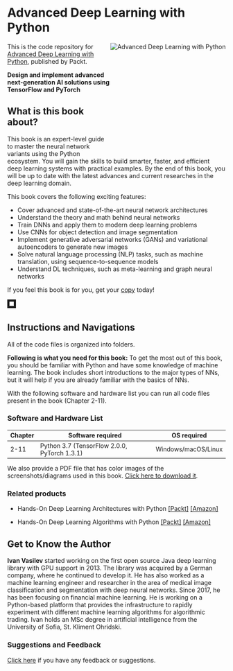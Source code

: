 # Advanced Deep Learning with Python

<a href="https://www.packtpub.com/data/advanced-deep-learning-with-python?utm_source=github&utm_medium=repository&utm_campaign=9781838644482"><img src="https://www.packtpub.com/media/catalog/product/cache/e4d64343b1bc593f1c5348fe05efa4a6/9/7/9781789956177-original.jpeg" alt="Advanced Deep Learning with Python" height="256px" align="right"></a>

This is the code repository for [Advanced Deep Learning with Python](https://www.packtpub.com/data/advanced-deep-learning-with-python?utm_source=github&utm_medium=repository&utm_campaign=9781838644482), published by Packt.

**Design and implement advanced next-generation AI solutions using TensorFlow and PyTorch**

## What is this book about?
This book is an expert-level guide to master the neural network variants using the Python ecosystem. You will gain the skills to build smarter, faster, and efficient deep learning systems with practical examples. By the end of this book, you will be up to date with the latest advances and current researches in the deep learning domain.

This book covers the following exciting features: 
* Cover advanced and state-of-the-art neural network architectures
* Understand the theory and math behind neural networks
* Train DNNs and apply them to modern deep learning problems
* Use CNNs for object detection and image segmentation
* Implement generative adversarial networks (GANs) and variational autoencoders to generate new images
* Solve natural language processing (NLP) tasks, such as machine translation, using sequence-to-sequence models
* Understand DL techniques, such as meta-learning and graph neural networks

If you feel this book is for you, get your [copy](https://www.amazon.com/dp/178995617X) today!

<a href="https://www.packtpub.com/?utm_source=github&utm_medium=banner&utm_campaign=GitHubBanner"><img src="https://raw.githubusercontent.com/PacktPublishing/GitHub/master/GitHub.png" alt="https://www.packtpub.com/" border="5" /></a>

## Instructions and Navigations
All of the code files is organized into folders. 


**Following is what you need for this book:**
To get the most out of this book, you should be familiar with Python and have some knowledge of machine learning. The book includes short introductions to the major types of NNs, but it will help if you are already familiar with the basics of NNs.

With the following software and hardware list you can run all code files present in the book (Chapter 2-11).

### Software and Hardware List

| Chapter  | Software required                                     | OS required                        |
| -------- | ------------------------------------------------------| -----------------------------------|
| 2-11     | Python 3.7 (TensorFlow 2.0.0, PyTorch 1.3.1)          | Windows/macOS/Linux                |

We also provide a PDF file that has color images of the screenshots/diagrams used in this book. [Click here to download it](https://static.packt-cdn.com/downloads/9781789956177_ColorImages.pdf).


### Related products <Other books you may enjoy>
* Hands-On Deep Learning Architectures with Python [[Packt]](https://www.packtpub.com/big-data-and-business-intelligence/hands-deep-learning-architectures-python?utm_source=github&utm_medium=repository&utm_campaign=9781788998086) [[Amazon]](https://www.amazon.com/dp/1788998081)

* Hands-On Deep Learning Algorithms with Python [[Packt]](https://www.packtpub.com/big-data-and-business-intelligence/hands-deep-learning-algorithms-python?utm_source=github&utm_medium=repository&utm_campaign=9781789344158) [[Amazon]](https://www.amazon.com/dp/1789344158)

## Get to Know the Author
**Ivan Vasilev**
 started working on the first open source Java deep learning library with GPU support in 2013. The library was acquired by a German company, where he continued to develop it. He has also worked as a machine learning engineer and researcher in the area of medical image classification and segmentation with deep neural networks. Since 2017, he has been focusing on financial machine learning. He is working on a Python-based platform that provides the infrastructure to rapidly experiment with different machine learning algorithms for algorithmic trading. Ivan holds an MSc degree in artificial intelligence from the University of Sofia, St. Kliment Ohridski.


### Suggestions and Feedback
[Click here](https://docs.google.com/forms/d/e/1FAIpQLSdy7dATC6QmEL81FIUuymZ0Wy9vH1jHkvpY57OiMeKGqib_Ow/viewform) if you have any feedback or suggestions.


